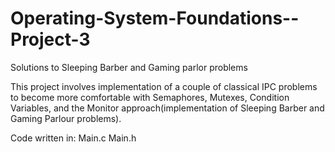 # Operating-System-Foundations--Project-3
Solutions to Sleeping Barber and Gaming parlor problems


This project involves implementation of a couple of classical IPC problems to become more comfortable with Semaphores, Mutexes, Condition Variables, and the Monitor approach(implementation of Sleeping Barber and Gaming Parlour problems).

Code written in: Main.c Main.h

